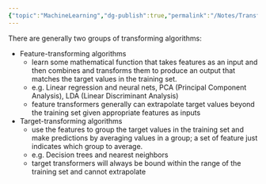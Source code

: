 ```yaml
---
{"topic":"MachineLearning","dg-publish":true,"permalink":"/Notes/Transforming Algorithms/","dgPassFrontmatter":true,"noteIcon":""}
---
```



There are generally two groups of transforming algorithms: 
- Feature-transforming algorithms
	- learn some mathematical function that takes features as an input and then combines and transforms them to produce an output that matches the target values in the training set.
	- e.g. Linear regression and neural nets, PCA (Principal Component Analysis), LDA (Linear Discriminant Analysis)
	- feature transformers generally can extrapolate target values beyond the training set given appropriate features as inputs
- Target-transforming algorithms
	- use the features to group the target values in the training set and make predictions by averaging values in a group; a set of feature just indicates which group to average. 
	- e.g. Decision trees and nearest neighbors 
	- target transformers will always be bound within the range of the training set and cannot extrapolate 